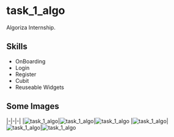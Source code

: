 # task_1_algo

Algoriza Internship.

## Skills

 - OnBoarding  
 - Login
 - Register 
 - Cubit 
 - Reuseable Widgets

## Some Images



|-|-|-|
|![task_1_algo](github/1.png "1")|![task_1_algo](github/2.png "2")|![task_1_algo](github/3.png "3")
|![task_1_algo](github/4.png "1")|![task_1_algo](github/5.png "2")|![task_1_algo](github/6.png "3")